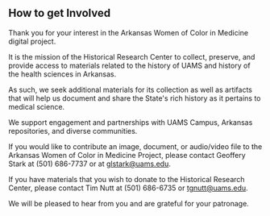 


## How to get Involved

Thank you for your interest in the Arkansas Women of Color in Medicine digital project.

It is the mission of the Historical Research Center to collect, preserve, and provide access to materials related to the history of UAMS and history of the health sciences in Arkansas.

As such, we seek additional materials for its collection as well as artifacts that will help us document and share the State's rich history as it pertains to medical science.

We support engagement and partnerships with UAMS Campus, Arkansas repositories, and diverse communities.

If you would like to contribute an image, document, or audio/video file to the Arkansas Women of Color in Medicine Project, please contact Geoffery Stark at (501) 686-7737 or at glstark@uams.edu.

If you have materials that you wish to donate to the Historical Research Center, please contact Tim Nutt at (501) 686-6735 or tgnutt@uams.edu.

We will be pleased to hear from you and are grateful for your patronage.

